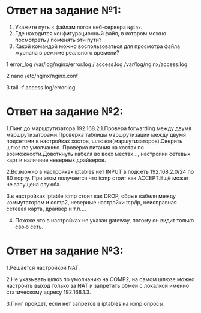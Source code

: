 # Ответ на задание №1:

1. Укажите путь к файлам логов веб-сервера `Nginx`. 
2. Где находится конфигурационный файл, в котором можно посмотреть / поменять эти пути?
3. Какой командой можно воспользоваться для просмотра файла журнала в режиме реального времени? 


1  error_log /var/log/nginx/error.log /  access.log /var/log/nginx/access.log

2  nano /etc/nginx/nginx.conf

3  tail -f  access.log/error.log


# Ответ на задание №2:


1.Пинг до маршрутизатора 192.168.2.1.Провера forwarding между двумя маршрутизаторами.Проверка таблицы маршрутизации между двумя подсетями в настройках хостов, шлюзов(маршутизаторов).Сверить шлюз по умолчанию. Проверка питания на хостах по возможности.Довоткнуть кабеля во всех местах..., настройки cетевых карт и наличиие неверных драйверов.

2.Возможно в настройках iptables нет INPUT  в подсеть 192.168.2.0/24 по 80 порту. При этом получается что icmp стоит как ACCEPT.Ещё может не запущена служба.

3.в настройках iptable icmp стоит как DROP, обрыв кабеля между коммутатором и comp2, неверные настройки tcp/ip, неисправная сетевая карта, драйвер и т.п....

4. Похоже что в настройках не указан gateway, потому он видит только свою сеть.


# Ответ на задание №3:

1.Решается настройкой NAT.

2.Не указывать шлюз по умолчанию на COMP2, на самом шлюзе можно настроить выход только за NAT и запретить обмен с локалкой именно статическому адресу 192.168.1.3.

3.Пинг пройдет, если нет запретов в iptables на icmp опросы.







